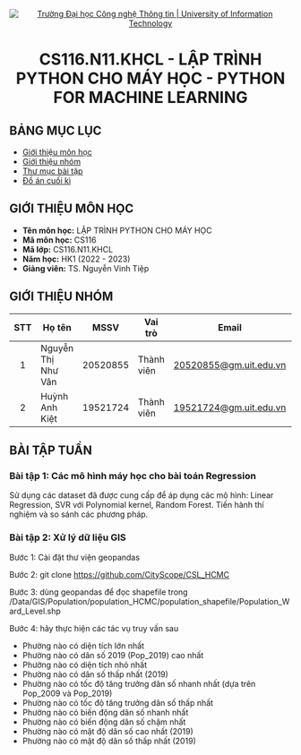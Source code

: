 <!-- Banner -->
<p align="center">
  <a href="https://www.uit.edu.vn/" title="Trường Đại học Công nghệ Thông tin" style="border: none;">
    <img src="https://i.imgur.com/WmMnSRt.png" alt="Trường Đại học Công nghệ Thông tin | University of Information Technology">
  </a>
</p>

<!-- Title -->
<h1 align="center"><b>CS116.N11.KHCL - LẬP TRÌNH PYTHON CHO MÁY HỌC -  PYTHON FOR MACHINE LEARNING</b></h1>


## BẢNG MỤC LỤC
* [Giới thiệu môn học](#giới-thiệu-môn-học)
* [Giới thiệu nhóm](#giới-thiệu-nhóm)
* [Thư mục bài tập](#bài-tập-tuần)
* [Đồ án cuối kì](#đồ-án-cuối-kì)
<!--* [Tổng kết môn học](https://github.com/.../CS112.L21/blob/main/SummaryReport)-->


## GIỚI THIỆU MÔN HỌC
* **Tên môn học:** LẬP TRÌNH PYTHON CHO MÁY HỌC
* **Mã môn học:** CS116
* **Mã lớp:** CS116.N11.KHCL
* **Năm học:** HK1 (2022 - 2023)
* **Giảng viên:** TS. Nguyễn Vinh Tiệp

## GIỚI THIỆU NHÓM
| STT | Họ tên | MSSV | Vai trò | Email | Github | Facebook |
| :---: | --- | --- | --- | --- | --- | --- |
| 1 | Nguyễn Thị Như Vân | 20520855 | Thành viên | 20520855@gm.uit.edu.vn | [nhwzaan](https://github.com/nhwzaam) | [vanntn](https://www.facebook.com/xxnhwzaan/) |
| 2 | Huỳnh Anh Kiệt | 19521724 | Thành viên | 19521724@gm.uit.edu.vn |  |  |

## BÀI TẬP TUẦN
### Bài tập 1: Các mô hình máy học cho bài toán Regression
Sử dụng các dataset đã được cung cấp để áp dụng các mô hình: Linear Regression, SVR với Polynomial kernel, Random Forest.
Tiến hành thí nghiệm và so sánh các phương pháp.

### Bài tập 2: Xử lý dữ liệu GIS
  
  Bước 1: Cài đặt thư viện geopandas
  
  Bước 2: git clone https://github.com/CityScope/CSL_HCMC
  
  Bước 3: dùng geopandas để đọc shapefile trong /Data/GIS/Population/population_HCMC/population_shapefile/Population_Ward_Level.shp
  
  Bước 4: hãy thực hiện các tác vụ truy vấn sau
  - Phường nào có diện tích lớn nhất
  - Phường nào có dân số 2019 (Pop_2019) cao nhất
  - Phường nào có diện tích nhỏ nhất
  - Phường nào có dân số thấp nhất (2019)
  - Phường nào có tốc độ tăng trưởng dân số nhanh nhất (dựa trên Pop_2009 và Pop_2019)
  - Phường nào có tốc độ tăng trưởng dân số thấp nhất
  - Phường nào có biến động dân số nhanh nhất
  - Phường nào có biến động dân số chậm nhất
  - Phường nào có mật độ dân số cao nhất (2019)
  - Phường nào có mật độ dân số thấp nhất (2019)
